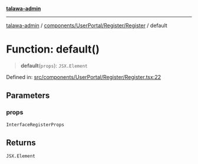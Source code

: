 [**talawa-admin**](../../../../../README.md)

***

[talawa-admin](../../../../../README.md) / [components/UserPortal/Register/Register](../README.md) / default

# Function: default()

> **default**(`props`): `JSX.Element`

Defined in: [src/components/UserPortal/Register/Register.tsx:22](https://github.com/bint-Eve/talawa-admin/blob/3ea1bc8148fd1f2efa92a17958ea5a5df0d9cc86/src/components/UserPortal/Register/Register.tsx#L22)

## Parameters

### props

`InterfaceRegisterProps`

## Returns

`JSX.Element`
